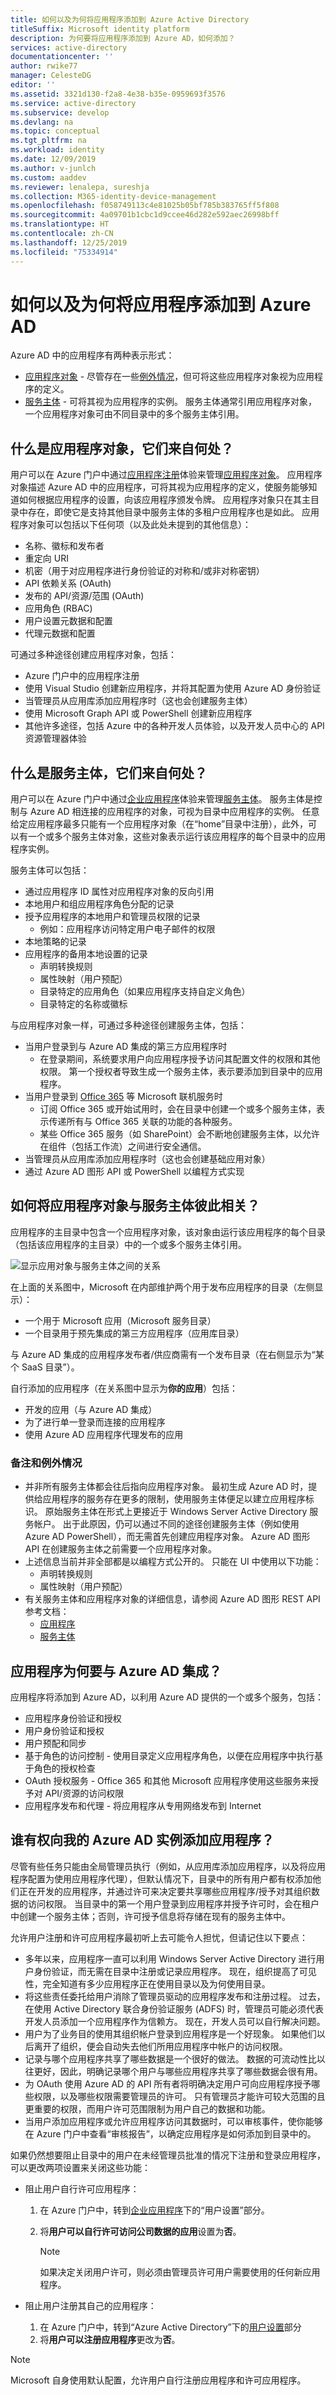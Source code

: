 ```yaml
---
title: 如何以及为何将应用程序添加到 Azure Active Directory
titleSuffix: Microsoft identity platform
description: 为何要将应用程序添加到 Azure AD，如何添加？
services: active-directory
documentationcenter: ''
author: rwike77
manager: CelesteDG
editor: ''
ms.assetid: 3321d130-f2a8-4e38-b35e-0959693f3576
ms.service: active-directory
ms.subservice: develop
ms.devlang: na
ms.topic: conceptual
ms.tgt_pltfrm: na
ms.workload: identity
ms.date: 12/09/2019
ms.author: v-junlch
ms.custom: aaddev
ms.reviewer: lenalepa, sureshja
ms.collection: M365-identity-device-management
ms.openlocfilehash: f058749113c4e81025b05bf785b383765ff5f808
ms.sourcegitcommit: 4a09701b1cbc1d9ccee46d282e592aec26998bff
ms.translationtype: HT
ms.contentlocale: zh-CN
ms.lasthandoff: 12/25/2019
ms.locfileid: "75334914"
---
```

# <a name="how-and-why-applications-are-added-to-azure-ad"></a>如何以及为何将应用程序添加到 Azure AD

Azure AD 中的应用程序有两种表示形式：

* [应用程序对象](app-objects-and-service-principals.md#application-object) - 尽管存在一些[例外情况](#notes-and-exceptions)，但可将这些应用程序对象视为应用程序的定义。
* [服务主体](app-objects-and-service-principals.md#service-principal-object) - 可将其视为应用程序的实例。 服务主体通常引用应用程序对象，一个应用程序对象可由不同目录中的多个服务主体引用。

## <a name="what-are-application-objects-and-where-do-they-come-from"></a>什么是应用程序对象，它们来自何处？

用户可以在 Azure 门户中通过[应用程序注册](https://portal.azure.cn/#blade/Microsoft_AAD_RegisteredApps/ApplicationsListBlade)体验来管理[应用程序对象](app-objects-and-service-principals.md#application-object)。 应用程序对象描述 Azure AD 中的应用程序，可将其视为应用程序的定义，使服务能够知道如何根据应用程序的设置，向该应用程序颁发令牌。 应用程序对象只在其主目录中存在，即使它是支持其他目录中服务主体的多租户应用程序也是如此。 应用程序对象可以包括以下任何项（以及此处未提到的其他信息）：

* 名称、徽标和发布者
* 重定向 URI
* 机密（用于对应用程序进行身份验证的对称和/或非对称密钥）
* API 依赖关系 (OAuth)
* 发布的 API/资源/范围 (OAuth)
* 应用角色 (RBAC)
* 用户设置元数据和配置
* 代理元数据和配置

可通过多种途径创建应用程序对象，包括：

* Azure 门户中的应用程序注册
* 使用 Visual Studio 创建新应用程序，并将其配置为使用 Azure AD 身份验证
* 当管理员从应用库添加应用程序时（这也会创建服务主体）
* 使用 Microsoft Graph API 或 PowerShell 创建新应用程序
* 其他许多途径，包括 Azure 中的各种开发人员体验，以及开发人员中心的 API 资源管理器体验

## <a name="what-are-service-principals-and-where-do-they-come-from"></a>什么是服务主体，它们来自何处？

用户可以在 Azure 门户中通过[企业应用程序](https://portal.azure.cn/#blade/Microsoft_AAD_IAM/StartboardApplicationsMenuBlade/AllApps/menuId/)体验来管理[服务主体](app-objects-and-service-principals.md#service-principal-object)。 服务主体是控制与 Azure AD 相连接的应用程序的对象，可视为目录中应用程序的实例。 任意给定应用程序最多只能有一个应用程序对象（在“home”目录中注册），此外，可以有一个或多个服务主体对象，这些对象表示运行该应用程序的每个目录中的应用程序实例。 

服务主体可以包括：

* 通过应用程序 ID 属性对应用程序对象的反向引用
* 本地用户和组应用程序角色分配的记录
* 授予应用程序的本地用户和管理员权限的记录
  * 例如：应用程序访问特定用户电子邮件的权限
* 本地策略的记录
* 应用程序的备用本地设置的记录
  * 声明转换规则
  * 属性映射（用户预配）
  * 目录特定的应用角色（如果应用程序支持自定义角色）
  * 目录特定的名称或徽标

与应用程序对象一样，可通过多种途径创建服务主体，包括：

* 当用户登录到与 Azure AD 集成的第三方应用程序时
  * 在登录期间，系统要求用户向应用程序授予访问其配置文件的权限和其他权限。 第一个授权者导致生成一个服务主体，表示要添加到目录中的应用程序。
* 当用户登录到 [Office 365](https://products.office.com/) 等 Microsoft 联机服务时
  * 订阅 Office 365 或开始试用时，会在目录中创建一个或多个服务主体，表示传递所有与 Office 365 关联的功能的各种服务。
  * 某些 Office 365 服务（如 SharePoint）会不断地创建服务主体，以允许在组件（包括工作流）之间进行安全通信。
* 当管理员从应用库添加应用程序时（这也会创建基础应用对象）
* 通过 Azure AD 图形 API 或 PowerShell 以编程方式实现

## <a name="how-are-application-objects-and-service-principals-related-to-each-other"></a>如何将应用程序对象与服务主体彼此相关？

应用程序的主目录中包含一个应用程序对象，该对象由运行该应用程序的每个目录（包括该应用程序的主目录）中的一个或多个服务主体引用。

![显示应用对象与服务主体之间的关系][apps_service_principals_directory]

在上面的关系图中，Microsoft 在内部维护两个用于发布应用程序的目录（左侧显示）：

* 一个用于 Microsoft 应用（Microsoft 服务目录）
* 一个目录用于预先集成的第三方应用程序（应用库目录）

与 Azure AD 集成的应用程序发布者/供应商需有一个发布目录（在右侧显示为“某个 SaaS 目录”）。

自行添加的应用程序（在关系图中显示为**你的应用**）包括：

* 开发的应用（与 Azure AD 集成）
* 为了进行单一登录而连接的应用程序
* 使用 Azure AD 应用程序代理发布的应用

### <a name="notes-and-exceptions"></a>备注和例外情况

* 并非所有服务主体都会往后指向应用程序对象。 最初生成 Azure AD 时，提供给应用程序的服务存在更多的限制，使用服务主体便足以建立应用程序标识。 原始服务主体在形式上更接近于 Windows Server Active Directory 服务帐户。 出于此原因，仍可以通过不同的途径创建服务主体（例如使用 Azure AD PowerShell），而无需首先创建应用程序对象。 Azure AD 图形 API 在创建服务主体之前需要一个应用程序对象。
* 上述信息当前并非全部都是以编程方式公开的。 只能在 UI 中使用以下功能：
  * 声明转换规则
  * 属性映射（用户预配）
* 有关服务主体和应用程序对象的详细信息，请参阅 Azure AD 图形 REST API 参考文档：
  * [应用程序](https://docs.microsoft.com/previous-versions/azure/ad/graph/api/entity-and-complex-type-reference#application-entity)
  * [服务主体](https://docs.microsoft.com/previous-versions/azure/ad/graph/api/entity-and-complex-type-reference#serviceprincipal-entity)

## <a name="why-do-applications-integrate-with-azure-ad"></a>应用程序为何要与 Azure AD 集成？

应用程序将添加到 Azure AD，以利用 Azure AD 提供的一个或多个服务，包括：

* 应用程序身份验证和授权
* 用户身份验证和授权
* 用户预配和同步
* 基于角色的访问控制 - 使用目录定义应用程序角色，以便在应用程序中执行基于角色的授权检查
* OAuth 授权服务 - Office 365 和其他 Microsoft 应用程序使用这些服务来授予对 API/资源的访问权限
* 应用程序发布和代理 - 将应用程序从专用网络发布到 Internet

## <a name="who-has-permission-to-add-applications-to-my-azure-ad-instance"></a>谁有权向我的 Azure AD 实例添加应用程序？

尽管有些任务只能由全局管理员执行（例如，从应用库添加应用程序，以及将应用程序配置为使用应用程序代理），但默认情况下，目录中的所有用户都有权添加他们正在开发的应用程序，并通过许可来决定要共享哪些应用程序/授予对其组织数据的访问权限。 当目录中的第一个用户登录到应用程序并授予许可时，会在租户中创建一个服务主体；否则，许可授予信息将存储在现有的服务主体中。

允许用户注册和许可应用程序最初听上去可能令人担忧，但请记住以下要点：


* 多年以来，应用程序一直可以利用 Windows Server Active Directory 进行用户身份验证，而无需在目录中注册或记录应用程序。 现在，组织提高了可见性，完全知道有多少应用程序正在使用目录以及为何使用目录。
* 将这些责任委托给用户消除了管理员驱动的应用程序发布和注册过程。 过去，在使用 Active Directory 联合身份验证服务 (ADFS) 时，管理员可能必须代表开发人员添加一个应用程序作为信赖方。 现在，开发人员可以自行解决问题。
* 用户为了业务目的使用其组织帐户登录到应用程序是一个好现象。 如果他们以后离开了组织，便会自动失去他们所用应用程序中帐户的访问权限。
* 记录与哪个应用程序共享了哪些数据是一个很好的做法。 数据的可流动性比以往更好，因此，明确记录哪个用户与哪些应用程序共享了哪些数据会很有用。
* 为 OAuth 使用 Azure AD 的 API 所有者将明确决定用户可向应用程序授予哪些权限，以及哪些权限需要管理员的许可。 只有管理员才能许可较大范围的且更重要的权限，而用户许可范围限制为用户自己的数据和功能。
* 当用户添加应用程序或允许应用程序访问其数据时，可以审核事件，使你能够在 Azure 门户中查看“审核报告”，以确定应用程序是如何添加到目录中的。

如果仍然想要阻止目录中的用户在未经管理员批准的情况下注册和登录应用程序，可以更改两项设置来关闭这些功能：

* 阻止用户自行许可应用程序：
  1. 在 Azure 门户中，转到[企业应用程序](https://portal.azure.cn/#blade/Microsoft_AAD_IAM/StartboardApplicationsMenuBlade/UserSettings/menuId/)下的“用户设置”部分。
  2. 将**用户可以自行许可访问公司数据的应用**设置为**否**。
     
     > [!NOTE]
     > 如果决定关闭用户许可，则必须由管理员许可用户需要使用的任何新应用程序。

* 阻止用户注册其自己的应用程序：
  1. 在 Azure 门户中，转到“Azure Active Directory”下的[用户设置](https://portal.azure.cn/#blade/Microsoft_AAD_IAM/ActiveDirectoryMenuBlade/UserSettings)部分
  2. 将**用户可以注册应用程序**更改为**否**。

> [!NOTE]
> Microsoft 自身使用默认配置，允许用户自行注册应用程序和许可应用程序。

<!--Image references-->
[apps_service_principals_directory]:../media/active-directory-how-applications-are-added/HowAppsAreAddedToAAD.jpg

<!-- Update_Description: wording update -->